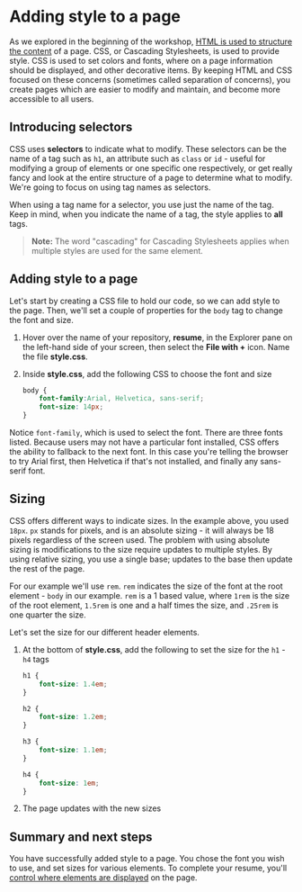 # Adding style to a page

As we explored in the beginning of the workshop, [HTML is used to structure the content](./2-add-content.md) of a page. CSS, or Cascading Stylesheets, is used to provide style. CSS is used to set colors and fonts, where on a page information should be displayed, and other decorative items. By keeping HTML and CSS focused on these concerns (sometimes called separation of concerns), you create pages which are easier to modify and maintain, and become more accessible to all users.

## Introducing selectors

CSS uses **selectors** to indicate what to modify. These selectors can be the name of a tag such as `h1`, an attribute such as `class` or `id` - useful for modifying a group of elements or one specific one respectively, or get really fancy and look at the entire structure of a page to determine what to modify. We're going to focus on using tag names as selectors.

When using a tag name for a selector, you use just the name of the tag. Keep in mind, when you indicate the name of a tag, the style applies to **all** tags.

> **Note:** The word "cascading" for Cascading Stylesheets applies when multiple styles are used for the same element.

## Adding style to a page

Let's start by creating a CSS file to hold our code, so we can add style to the page. Then, we'll set a couple of properties for the `body` tag to change the font and size.

1. Hover over the name of your repository, **resume**, in the Explorer pane on the left-hand side of your screen, then select the **File with +** icon. Name the file **style.css**.
1. Inside **style.css**, add the following CSS to choose the font and size

    ```css
    body {
        font-family:Arial, Helvetica, sans-serif;
        font-size: 14px;
    }
    ```

Notice `font-family`, which is used to select the font. There are three fonts listed. Because users may not have a particular font installed, CSS offers the ability to fallback to the next font. In this case you're telling the browser to try Arial first, then Helvetica if that's not installed, and finally any sans-serif font.

## Sizing

CSS offers different ways to indicate sizes. In the example above, you used `18px`. `px` stands for pixels, and is an absolute sizing - it will always be 18 pixels regardless of the screen used. The problem with using absolute sizing is modifications to the size require updates to multiple styles. By using relative sizing, you use a single base; updates to the base then update the rest of the page.

For our example we'll use `rem`. `rem` indicates the size of the font at the root element - `body` in our example. `rem` is a 1 based value, where `1rem` is the size of the root element, `1.5rem` is one and a half times the size, and `.25rem` is one quarter the size.

Let's set the size for our different header elements.

1. At the bottom of **style.css**, add the following to set the size for the `h1` - `h4` tags

    ```css
    h1 {
        font-size: 1.4em;
    }

    h2 {
        font-size: 1.2em;
    }

    h3 {
        font-size: 1.1em;
    }

    h4 {
        font-size: 1em;
    }
    ```

1. The page updates with the new sizes

## Summary and next steps

You have successfully added style to a page. You chose the font you wish to use, and set sizes for various elements. To complete your resume, you'll [control where elements are displayed](./4-location.md) on the page.
